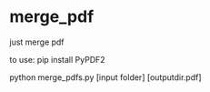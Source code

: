 # merge_pdf
just merge pdf

to use:
pip install PyPDF2

python merge_pdfs.py [input folder] [outputdir.pdf]
